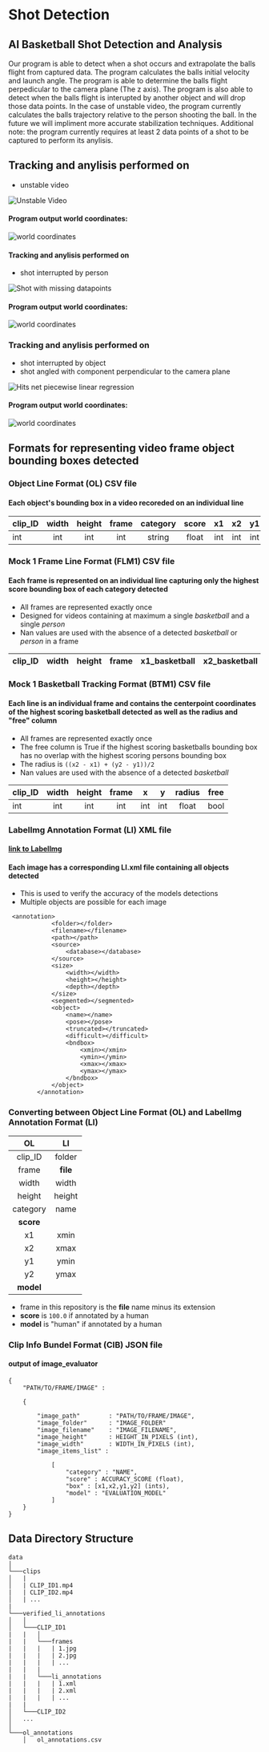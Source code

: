 # Shot Detection

## AI Basketball Shot Detection and Analysis
Our program is able to detect when a shot occurs and extrapolate the balls flight from captured data. The program calculates the balls initial velocity and launch angle. The program is able to determine the balls flight perpedicular to the camera plane (The z axis). The program is also able to detect when the balls flight is interupted by another object and will drop those data points. In the case of unstable video, the program currently calculates the balls trajectory relative to the person shooting the ball. In the future we will impliment more accurate stabilization techniques. Additional note: the program currently requires at least 2 data points of a shot to be captured to perform its anylisis.

## Tracking and anylisis performed on 
* unstable video

![Unstable Video](shot_1.gif)
#### Program output world coordinates:
![world coordinates](shot_1_trajectory_extrapolation_points_v1.png)

#### Tracking and anylisis performed on 
* shot interrupted by person

![Shot with missing datapoints](shot_2.gif)
#### Program output world coordinates:
![world coordinates](shot_2_trajectory_extrapolation_points_v1.png)

### Tracking and anylisis performed on 
* shot interrupted by object
* shot angled with component perpendicular to the camera plane

![Hits net piecewise linear regression](shot_16.gif)
#### Program output world coordinates:
![world coordinates](shot_16_trajectory_extrapolation_points_v1.png)



## Formats for representing video frame object bounding boxes detected

### Object Line Format (OL) CSV file
#### Each object's bounding box in a video recoreded on an individual line

| clip_ID | width | height | frame | category | score | x1 | x2 | y1 | y2 | model |
|---------|:-----:|:------:|:-----:|:--------:|:-----:|:--:|:--:|:--:|:--:|:-----:|
| int	  | int   | int    | int   | string   |float  |int |int |int |int |string |

### Mock 1 Frame Line Format (FLM1) CSV file
#### Each frame is represented on an individual line capturing only the highest score bounding box of each category detected
* All frames are represented exactly once
* Designed for videos containing at maximum a single _basketball_ and a single _person_
* Nan values are used with the absence of a detected  _basketball_ or _person_ in a frame

| clip_ID | width | height | frame | x1_basketball | x2_basketball | y1_basketball | y2_basketball | x1_person | x2_person | y1_person | y2_person | 
|---------|:-----:|:------:|:-----:|:-------------:|:-------------:|:-------------:|:-------------:|:---------:|:---------:|:----------:|:-----:|

### Mock 1 Basketball Tracking Format (BTM1) CSV file
#### Each line is an individual frame and contains the centerpoint coordinates of the highest scoring basketball detected as well as the radius and "free" column
* All frames are represented exactly once
* The free column is True if the highest scoring basketballs bounding box has no overlap with the highest scoring persons bounding box
* The radius is ``((x2 - x1) + (y2 - y1))/2``
* Nan values are used with the absence of a detected  _basketball_

| clip_ID | width | height | frame | x | y | radius | free |
|---------|:-----:|:------:|:-----:|:-:|:-:|:------:|:----:|
| int	  | int   | int    | int   |int|int| float  | bool |

### LabelImg Annotation Format (LI) XML file
#### [link to LabelImg](https://github.com/tzutalin/labelImg)
#### Each image has a corresponding LI.xml file containing all objects detected
* This is used to verify the accuracy of the models detections
* Multiple objects are possible for each image
```
 <annotation>
            <folder></folder>
            <filename></filename>
            <path></path>
            <source>
                <database></database>
            </source>
            <size>
                <width></width>
                <height></height>
                <depth></depth>
            </size>
            <segmented></segmented>
            <object>
                <name></name>
                <pose></pose>
                <truncated></truncated>
                <difficult></difficult>
                <bndbox>
                    <xmin></xmin>
                    <ymin></ymin>
                    <xmax></xmax>
                    <ymax></ymax>
                </bndbox>
            </object>
        </annotation>
```

### Converting between Object Line Format (OL) and LabelImg Annotation Format (LI)

| OL | LI |
|:--:|:--:|
|clip_ID|folder|
|frame|**file**|
|width|width|
|height|height|
|category|name|
|**score**| |
|x1|xmin|
|x2|xmax|
|y1|ymin|
|y2|ymax|
|**model**| |

* frame in this repository is the **file** name minus its extension
* **score** is ``100.0`` if annotated by a human
* **model** is "human" if annotated by a human

### Clip Info Bundel Format (CIB) JSON file
#### output of image_evaluator
```
{
	"PATH/TO/FRAME/IMAGE" : 

	{

		"image_path" 		: "PATH/TO/FRAME/IMAGE",
		"image_folder" 		: "IMAGE_FOLDER"
		"image_filename" 	: "IMAGE_FILENAME",
		"image_height" 		: HEIGHT_IN_PIXELS (int),
		"image_width" 		: WIDTH_IN_PIXELS (int),
		"image_items_list" : 

			[
				"category" : "NAME",
				"score" : ACCURACY_SCORE (float),
				"box" : [x1,x2,y1,y2] (ints),
				"model" : "EVALUATION_MODEL"
			]
	}
}
```

## Data Directory Structure
```
data
│
└───clips
│   |
│   | CLIP_ID1.mp4
|   | CLIP_ID2.mp4
│   | ...
|
└───verified_li_annotations
│   │
│   └───CLIP_ID1
|   |   │
|   |   └───frames
|   |   |   | 1.jpg
|   |   |   | 2.jpg
|   |   |   | ...
|   |   |
|   |   └───li_annotations
|   |   |   | 1.xml
|   |   |   | 2.xml
|   |   |   | ...
|   |   
│   └───CLIP_ID2
│   ...
│   
└───ol_annotations
    │   ol_annotations.csv
```
